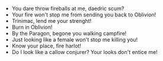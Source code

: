 - You dare throw fireballs at me, daedric scum?
- Your fire won't stop me from sending you back to Oblivion!
- Trinimac, lend me your strenght!
- Burn in Oblivion!
- By the Paragon, begone you walking campfire!
- Just looking like a female won't stop me killing you!
- Know your place, fire harlot!
- Do I look like a callow conjurer? Your looks don't entice me!
